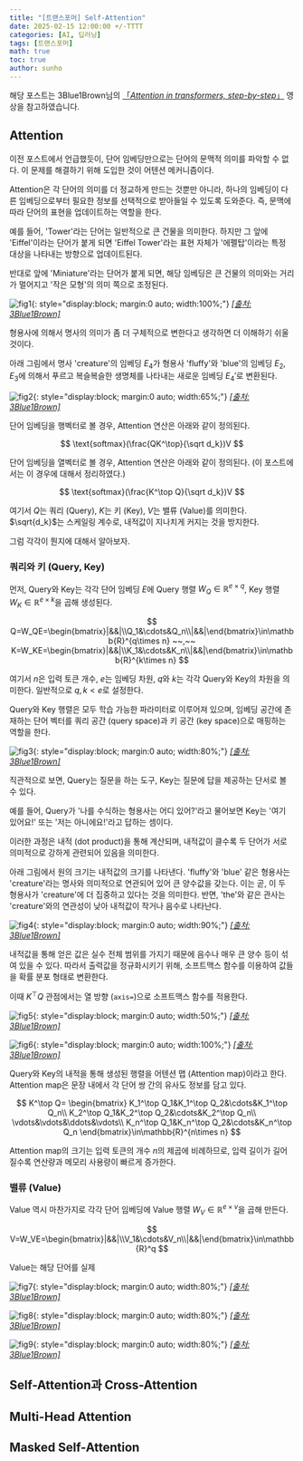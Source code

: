 ```yaml
---
title: "[트랜스포머] Self-Attention"
date: 2025-02-15 12:00:00 +/-TTTT
categories: [AI, 딥러닝]
tags: [트랜스포머]
math: true
toc: true
author: sunho
---
```


해당 포스트는 3Blue1Brown님의 [「*Attention in transformers, step-by-step*」](https://www.youtube.com/watch?v=eMlx5fFNoYc&list=PLZHQObOWTQDNU6R1_67000Dx_ZCJB-3pi&index=7) 영상을 참고하였습니다.

## Attention

이전 포스트에서 언급했듯이, 단어 임베딩만으로는 단어의 문맥적 의미를 파악할 수 없다. 이 문제를 해결하기 위해 도입한 것이 어텐션 메커니즘이다.

Attention은 각 단어의 의미를 더 정교하게 만드는 것뿐만 아니라, 하나의 임베딩이 다른 임베딩으로부터 필요한 정보를 선택적으로 받아들일 수 있도록 도와준다. 즉, 문맥에 따라 단어의 표현을 업데이트하는 역할을 한다.

예를 들어, 'Tower'라는 단어는 일반적으로 큰 건물을 의미한다. 하지만 그 앞에 'Eiffel'이라는 단어가 붙게 되면 'Eiffel Tower'라는 표현 자체가 '에펠탑'이라는 특정 대상을 나타내는 방향으로 업데이트된다.

반대로 앞에 'Miniature'라는 단어가 붙게 되면, 해당 임베딩은 큰 건물의 의미와는 거리가 멀어지고 '작은 모형'의 의미 쪽으로 조정된다.

![fig1](dl/transformer/3-1.png){: style="display:block; margin:0 auto; width:100%;"}
_[[출처: 3Blue1Brown]](https://www.youtube.com/watch?v=eMlx5fFNoYc&list=PLZHQObOWTQDNU6R1_67000Dx_ZCJB-3pi&index=7)_

형용사에 의해서 명사의 의미가 좀 더 구체적으로 변한다고 생각하면 더 이해하기 쉬울 것이다.

아래 그림에서 명사 'creature'의 임베딩 $E_4$가 형용사 'fluffy'와 'blue'의 임베딩 $E_2,E_3$에 의해서 푸르고 복슬복슬한 생명체를 나타내는 새로운 임베딩 $E_4'$로 변환된다.

![fig2](dl/transformer/3-2.png){: style="display:block; margin:0 auto; width:65%;"}
_[[출처: 3Blue1Brown]](https://www.youtube.com/watch?v=eMlx5fFNoYc&list=PLZHQObOWTQDNU6R1_67000Dx_ZCJB-3pi&index=7)_

단어 임베딩을 행벡터로 볼 경우, Attention 연산은 아래와 같이 정의된다.

$$
\text{softmax}(\frac{QK^\top}{\sqrt d_k})V
$$

단어 임베딩을 열벡터로 볼 경우, Attention 연산은 아래와 같이 정의된다. (이 포스트에서는 이 경우에 대해서 정리하였다.)

$$
\text{softmax}(\frac{K^\top Q}{\sqrt d_k})V
$$

여기서 $Q$는 쿼리 (Query), $K$는 키 (Key), $V$는 밸류 (Value)를 의미한다. $\sqrt{d_k}$는 스케일링 계수로, 내적값이 지나치게 커지는 것을 방지한다.

그럼 각각이 뭔지에 대해서 알아보자.

### 쿼리와 키 (Query, Key)

먼저, Query와 Key는 각각 단어 임베딩 $E$에 Query 행렬 $W_Q\in\mathbb{R}^{e\times q}$, Key 행렬 $W_K\in\mathbb{R}^{e\times k}$을 곱해 생성된다.

$$
Q=W_QE=\begin{bmatrix}|&&|\\Q_1&\cdots&Q_n\\|&&|\end{bmatrix}\in\mathbb{R}^{q\times n}
~~,~~
K=W_KE=\begin{bmatrix}|&&|\\K_1&\cdots&K_n\\|&&|\end{bmatrix}\in\mathbb{R}^{k\times n}
$$

여기서 $n$은 입력 토큰 개수, $e$는 임베딩 차원, $q$와 $k$는 각각 Query와 Key의 차원을 의미한다. 일반적으로 $q,k<e$로 설정한다.

Query와 Key 행렬은 모두 학습 가능한 파라미터로 이루어져 있으며, 임베딩 공간에 존재하는 단어 벡터를 쿼리 공간 (query space)과 키 공간 (key space)으로 매핑하는 역할을 한다.

![fig3](dl/transformer/3-3.png){: style="display:block; margin:0 auto; width:80%;"}
_[[출처: 3Blue1Brown]](https://www.youtube.com/watch?v=eMlx5fFNoYc&list=PLZHQObOWTQDNU6R1_67000Dx_ZCJB-3pi&index=7)_

직관적으로 보면, Query는 질문을 하는 도구, Key는 질문에 답을 제공하는 단서로 볼 수 있다.

예를 들어, Query가 '나를 수식하는 형용사는 어디 있어?'라고 물어보면 Key는 '여기 있어요!' 또는 '저는 아니에요!'라고 답하는 셈이다.

이러한 과정은 내적 (dot product)을 통해 계산되며, 내적값이 클수록 두 단어가 서로 의미적으로 강하게 관련되어 있음을 의미한다.

아래 그림에서 원의 크기는 내적값의 크기를 나타낸다. 'fluffy'와 'blue' 같은 형용사는 'creature'라는 명사와 의미적으로 연관되어 있어 큰 양수값을 갖는다. 이는 곧, 이 두 형용사가 'creature'에 더 집중하고 있다는 것을 의미한다. 반면, 'the'와 같은 관사는 'creature'와의 연관성이 낮아 내적값이 작거나 음수로 나타난다.

![fig4](dl/transformer/3-4.png){: style="display:block; margin:0 auto; width:90%;"}
_[[출처: 3Blue1Brown]](https://www.youtube.com/watch?v=eMlx5fFNoYc&list=PLZHQObOWTQDNU6R1_67000Dx_ZCJB-3pi&index=7)_

내적값을 통해 얻은 값은 실수 전체 범위를 가지기 때문에 음수나 매우 큰 양수 등이 섞여 있을 수 있다. 따라서 출력값을 정규화시키기 위해, 소프트맥스 함수를 이용하여 값들을 확률 분포 형태로 변환한다.

이때 $K^\top Q$ 관점에서는 열 방향 (`axis=`)으로 소프트맥스 함수를 적용한다.

![fig5](dl/transformer/3-5.png){: style="display:block; margin:0 auto; width:50%;"}
_[[출처: 3Blue1Brown]](https://www.youtube.com/watch?v=eMlx5fFNoYc&list=PLZHQObOWTQDNU6R1_67000Dx_ZCJB-3pi&index=7)_

![fig6](dl/transformer/3-6.png){: style="display:block; margin:0 auto; width:100%;"}
_[[출처: 3Blue1Brown]](https://www.youtube.com/watch?v=eMlx5fFNoYc&list=PLZHQObOWTQDNU6R1_67000Dx_ZCJB-3pi&index=7)_

Query와 Key의 내적을 통해 생성된 행렬을 어텐션 맵 (Attention map)이라고 한다. Attention map은 문장 내에서 각 단어 쌍 간의 유사도 정보를 담고 있다.

$$
K^\top Q=
\begin{bmatrix}
K_1^\top Q_1&K_1^\top Q_2&\cdots&K_1^\top Q_n\\
K_2^\top Q_1&K_2^\top Q_2&\cdots&K_2^\top Q_n\\
\vdots&\vdots&\ddots&\vdots\\
K_n^\top Q_1&K_n^\top Q_2&\cdots&K_n^\top Q_n
\end{bmatrix}\in\mathbb{R}^{n\times n}
$$

Attention map의 크기는 입력 토큰의 개수 $n$의 제곱에 비례하므로,
입력 길이가 길어질수록 연산량과 메모리 사용량이 빠르게 증가한다.

### 밸류 (Value)

Value 역시 마찬가지로 각각 단어 임베딩에 Value 행렬 $W_V\in\mathbb{R}^{e\times v}$을 곱해 만든다.

$$
V=W_VE=\begin{bmatrix}|&&|\\V_1&\cdots&V_n\\|&&|\end{bmatrix}\in\mathbb{R}^q
$$

Value는 해당 단어를 실제 

![fig7](dl/transformer/3-7.png){: style="display:block; margin:0 auto; width:80%;"}
_[[출처: 3Blue1Brown]](https://www.youtube.com/watch?v=eMlx5fFNoYc&list=PLZHQObOWTQDNU6R1_67000Dx_ZCJB-3pi&index=7)_

![fig8](dl/transformer/3-8.png){: style="display:block; margin:0 auto; width:80%;"}
_[[출처: 3Blue1Brown]](https://www.youtube.com/watch?v=eMlx5fFNoYc&list=PLZHQObOWTQDNU6R1_67000Dx_ZCJB-3pi&index=7)_

![fig9](dl/transformer/3-9.png){: style="display:block; margin:0 auto; width:80%;"}
_[[출처: 3Blue1Brown]](https://www.youtube.com/watch?v=eMlx5fFNoYc&list=PLZHQObOWTQDNU6R1_67000Dx_ZCJB-3pi&index=7)_

## Self-Attention과 Cross-Attention



## Multi-Head Attention



## Masked Self-Attention



